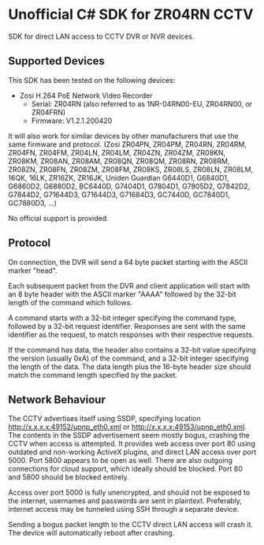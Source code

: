 # Unofficial C# SDK for ZR04RN CCTV

SDK for direct LAN access to CCTV DVR or NVR devices.

## Supported Devices

This SDK has been tested on the following devices:
* Zosi H.264 PoE Network Video Recorder
  * Serial: ZR04RN (also referred to as 1NR-04RN00-EU, ZR04RN00, or ZR04FRN)
  * Firmware: V1.2.1.200420

It will also work for similar devices by other manufacturers that use the same firmware and protocol. (Zosi ZR04PN, ZR04PM, ZR04RN, ZR04RM, ZR04FN, ZR04FM, ZR04LN, ZR04LM, ZR04ZN, ZR04ZM, ZR08KN, ZR08KM, ZR08AN, ZR08AM, ZR08QN, ZR08QM, ZR08RN, ZR08RM, ZR08ZN, ZR08FN, ZR08ZM, ZR08FM, ZR08KS, ZR08LS, ZR08LN, ZR08LM, 16QK, 16LK, ZR16ZK, ZR16JK, Uniden Guardian G6440D1, G6840D1, G6860D2, G6880D2, BC6440D, G7404D1, G7804D1, G7805D2, G7842D2, G7844D2, G71644D3, G71644D3, G71684D3, GC7440D, GC7840D1, GC7880D3, ...)

No official support is provided.

## Protocol

On connection, the DVR will send a 64 byte packet starting with the ASCII marker "head".

Each subsequent packet from the DVR and client application will start with an 8 byte header with the ASCII marker "AAAA" followed by the 32-bit length of the command which follows.

A command starts with a 32-bit integer specifying the command type, followed by a 32-bit request identifier. Responses are sent with the same identifier as the request, to match responses with their respective requests.

If the command has data, the header also contains a 32-bit value specifying the version (usually 0xA) of the command, and a 32-bit integer specifying the length of the data. The data length plus the 16-byte header size should match the command length specified by the packet.

## Network Behaviour

The CCTV advertises itself using SSDP, specifying location http://x.x.x.x:49152/upnp_eth0.xml or http://x.x.x.x:49153/upnp_eth0.xml. The contents in the SSDP advertisement seem mostly bogus, crashing the CCTV when access is attempted. It provides web access over port 80 using outdated and non-working ActiveX plugins, and direct LAN access over port 5000. Port 5800 appears to be open as well. There are also outgoing connections for cloud support, which ideally should be blocked. Port 80 and 5800 should be blocked entirely.

Access over port 5000 is fully unencrypted, and should not be exposed to the internet, usernames and passwords are sent in plaintext. Preferably, internet access may be tunneled using SSH through a separate device.

Sending a bogus packet length to the CCTV direct LAN access will crash it. The device will automatically reboot after crashing.
